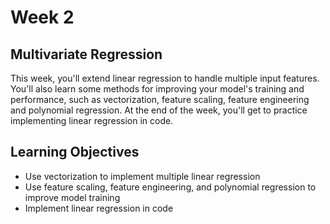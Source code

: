 
# Week 2

## Multivariate Regression

This week, you'll extend linear regression to handle multiple input features. You'll also learn some methods for improving your model's training and performance, such as vectorization, feature scaling, feature engineering and polynomial regression. At the end of the week, you'll get to practice implementing linear regression in code.

## Learning Objectives

* Use vectorization to implement multiple linear regression
* Use feature scaling, feature engineering, and polynomial regression to improve model training
* Implement linear regression in code
















